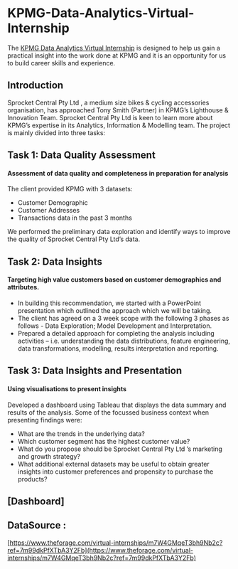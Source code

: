 # KPMG-Data-Analytics-Virtual-Internship

The [KPMG Data Analytics Virtual Internship](https://www.theforage.com/virtual-internships/theme/m7W4GMqeT3bh9Nb2c/KPMG-Data-Analytics-Virtual-Internship?ref=7m99dkPfXTbA3Y2Fb) is designed to help us gain a practical insight into the work done at KPMG and it is an opportunity for us to build career skills and experience.

## Introduction

Sprocket Central Pty Ltd , a medium size bikes & cycling accessories organisation, has approached Tony Smith (Partner) in KPMG’s Lighthouse & Innovation Team. Sprocket Central Pty Ltd  is keen to learn more about KPMG’s expertise in its Analytics, Information & Modelling team. The project is mainly divided into three tasks:

## Task 1: Data Quality Assessment
#### Assessment of data quality and completeness in preparation for analysis

The client provided KPMG with 3 datasets:

* Customer Demographic 
* Customer Addresses
* Transactions data in the past 3 months

We performed the preliminary data exploration and identify ways to improve the quality of Sprocket Central Pty Ltd’s data.

## Task 2: Data Insights
#### Targeting high value customers based on customer demographics and attributes.

* In building this recommendation, we started with a PowerPoint presentation which outlined the approach which we will be taking. 
* The client has agreed on a 3 week scope with the following 3 phases as follows - Data Exploration; Model Development and Interpretation.
* Prepared a detailed approach for completing the analysis including activities – i.e. understanding the data distributions, feature engineering, data transformations, modelling, results interpretation and reporting.

## Task 3: Data Insights and Presentation
#### Using visualisations to present insights

Developed a dashboard using Tableau that displays the data summary and results of the analysis. Some of the focussed business context when presenting findings were: 
* What are the trends in the underlying data?
* Which customer segment has the highest customer value?
* What do you propose should be Sprocket Central Pty Ltd ’s marketing and growth strategy?
* What additional external datasets may be useful to obtain greater insights into customer preferences and propensity to purchase the products?

## [Dashboard]

## DataSource : 
[https://www.theforage.com/virtual-internships/m7W4GMqeT3bh9Nb2c?ref=7m99dkPfXTbA3Y2Fb](https://www.theforage.com/virtual-internships/m7W4GMqeT3bh9Nb2c?ref=7m99dkPfXTbA3Y2Fb)
